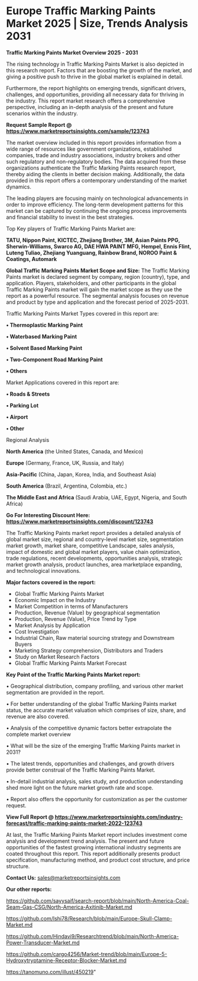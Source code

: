 # Europe Traffic Marking Paints Market 2025 | Size, Trends Analysis 2031

<Strong> Traffic Marking Paints Market Overview 2025 - 2031</strong>

The rising technology in Traffic Marking Paints Market is also depicted in this research report. Factors that are boosting the growth of the market, and giving a positive push to thrive in the global market is explained in detail.

Furthermore, the report highlights on emerging trends, significant drivers, challenges, and opportunities, providing all necessary data for thriving in the industry. This report market research offers a comprehensive perspective, including an in-depth analysis of the present and future scenarios within the industry.

<strong>Request Sample Report @ <a href=https://www.marketreportsinsights.com/sample/123743>https://www.marketreportsinsights.com/sample/123743</a></strong>

The market overview included in this report provides information from a wide range of resources like government organizations, established companies, trade and industry associations, industry brokers and other such regulatory and non-regulatory bodies. The data acquired from these organizations authenticate the Traffic Marking Paints research report, thereby aiding the clients in better decision making. Additionally, the data provided in this report offers a contemporary understanding of the market dynamics.

The leading players are focusing mainly on technological advancements in order to improve efficiency. The long-term development patterns for this market can be captured by continuing the ongoing process improvements and financial stability to invest in the best strategies.

Top Key players of Traffic Marking Paints Market are:

<strong>TATU, Nippon Paint, KICTEC, Zhejiang Brother, 3M, Asian Paints PPG, Sherwin-Williams, Swarco AG, DAE HWA PAINT MFG, Hempel, Ennis Flint, Luteng Tuliao, Zhejiang Yuanguang, Rainbow Brand, NOROO Paint & Coatings, Automark</strong>

<strong><b>Global Traffic Marking Paints Market Scope and Size:</b></strong>
The Traffic Marking Paints market is declared segment by company, region (country), type, and application. Players, stakeholders, and other participants in the global Traffic Marking Paints market will gain the market scope as they use the report as a powerful resource. The segmental analysis focuses on revenue and product by type and application and the forecast period of 2025-2031.

Traffic Marking Paints Market Types covered in this report are:

<strong>• Thermoplastic Marking Paint

• Waterbased Marking Paint

• Solvent Based Marking Paint

• Two-Component Road Marking Paint

• Others</strong>

Market Applications covered in this report are:

<strong>• Roads & Streets

• Parking Lot

• Airport

• Other</strong> 

Regional Analysis

<strong>North America</strong> (the United States, Canada, and Mexico)

<strong>Europe</strong> (Germany, France, UK, Russia, and Italy)

<strong>Asia-Pacific</strong> (China, Japan, Korea, India, and Southeast Asia)

<strong>South America</strong> (Brazil, Argentina, Colombia, etc.)

<strong>The Middle East and Africa</strong> (Saudi Arabia, UAE, Egypt, Nigeria, and South Africa)

<strong>Go For Interesting Discount Here: <a href=https://www.marketreportsinsights.com/discount/123743>https://www.marketreportsinsights.com/discount/123743</a></strong>

The Traffic Marking Paints market report provides a detailed analysis of global market size, regional and country-level market size, segmentation market growth, market share, competitive Landscape, sales analysis, impact of domestic and global market players, value chain optimization, trade regulations, recent developments, opportunities analysis, strategic market growth analysis, product launches, area marketplace expanding, and technological innovations.

<strong><b>Major factors covered in the report:</b></strong>
<ul>
  <li>Global Traffic Marking Paints Market </li>
  <li>Economic Impact on the Industry</li>
  <li>Market Competition in terms of Manufacturers</li>
  <li>Production, Revenue (Value) by geographical segmentation</li>
  <li>Production, Revenue (Value), Price Trend by Type</li>
  <li>Market Analysis by Application</li>
  <li>Cost Investigation</li>
  <li>Industrial Chain, Raw material sourcing strategy and Downstream Buyers</li>
  <li>Marketing Strategy comprehension, Distributors and Traders</li>
  <li>Study on Market Research Factors</li>
  <li>Global Traffic Marking Paints Market Forecast</li>
</ul>

<strong><b>Key Point of the Traffic Marking Paints Market report:</b></strong>

• Geographical distribution, company profiling, and various other market segmentation are provided in the report.

• For better understanding of the global Traffic Marking Paints market status, the accurate market valuation which comprises of size, share, and revenue are also covered.

• Analysis of the competitive dynamic factors better extrapolate the complete market overview

• What will be the size of the emerging Traffic Marking Paints market in 2031?

• The latest trends, opportunities and challenges, and growth drivers provide better construal of the Traffic Marking Paints Market.

• In-detail industrial analysis, sales study, and production understanding shed more light on the future market growth rate and scope.

• Report also offers the opportunity for customization as per the customer request.

<strong><b>View Full Report @ <a href=https://www.marketreportsinsights.com/industry-forecast/traffic-marking-paints-market-2022-123743>https://www.marketreportsinsights.com/industry-forecast/traffic-marking-paints-market-2022-123743</a></b></strong>


At last, the Traffic Marking Paints Market report includes investment come analysis and development trend analysis. The present and future opportunities of the fastest growing international industry segments are coated throughout this report. This report additionally presents product specification, manufacturing method, and product cost structure, and price structure.

<strong>Contact Us:</strong>
sales@marketreportsinsights.com

<strong>Our other reports:</strong>

<a href=https://github.com/sayysaif/search-report/blob/main/North-America-Coal-Seam-Gas-CSG/North-America-Axitinib-Market.md>https://github.com/sayysaif/search-report/blob/main/North-America-Coal-Seam-Gas-CSG/North-America-Axitinib-Market.md</a>

<a href=https://github.com/Ishi78/Research/blob/main/Europe-Skull-Clamp-Market.md>https://github.com/Ishi78/Research/blob/main/Europe-Skull-Clamp-Market.md</a>

<a href=https://github.com/Hindavi9/Researchtrend/blob/main/North-America-Power-Transducer-Market.md>https://github.com/Hindavi9/Researchtrend/blob/main/North-America-Power-Transducer-Market.md</a>

<a href=https://github.com/cargo4256/Market-trend/blob/main/Europe-5-Hydroxytryptamine-Receptor-Blocker-Market.md>https://github.com/cargo4256/Market-trend/blob/main/Europe-5-Hydroxytryptamine-Receptor-Blocker-Market.md</a>

<a href=https://tanomuno.com/illust/450219>https://tanomuno.com/illust/450219</a>"
